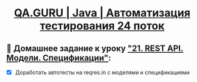 <h1 style="text-align: center;">
  <a href="https://school.qa.guru/teach/control/stream/view/id/820646843">QA.GURU | Java | Автоматизация тестирования 24 поток</a>
</h1>

## :pushpin: Домашнее задание к уроку ["21. REST API. Модели. Спецификации"](https://school.qa.guru/pl/teach/control/lesson/view?id=324121592):

- [x] Доработать автотесты на reqres.in с моделями и спецификациями
